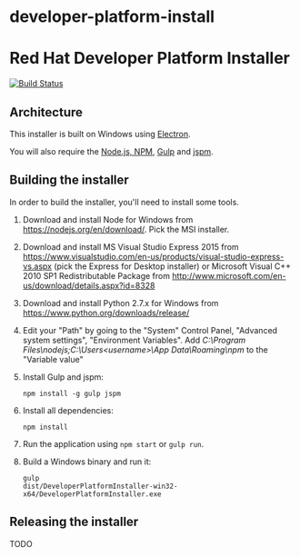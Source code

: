 # developer-platform-install

Red Hat Developer Platform Installer
====================================

[![Build Status](https://travis-ci.org/redhat-developer-tooling/developer-platform-install.svg?branch=master)](https://travis-ci.org/redhat-developer-tooling/developer-platform-install)

Architecture
------------

This installer is built on Windows using [Electron](http://electron.atom.io/).

You will also require the [Node.js, NPM](https://nodejs.org/), [Gulp](http://gulpjs.com/) and [jspm](http://jspm.io/).

Building the installer
----------------------

In order to build the installer, you'll need to install some tools.

1. Download and install Node for Windows from <https://nodejs.org/en/download/>. Pick the MSI installer.
2. Download and install MS Visual Studio Express 2015 from <https://www.visualstudio.com/en-us/products/visual-studio-express-vs.aspx> (pick the Express for Desktop installer) or Microsoft Visual C++ 2010 SP1 Redistributable Package from <http://www.microsoft.com/en-us/download/details.aspx?id=8328>
3. Download and install Python 2.7.x for Windows from <https://www.python.org/downloads/release/>
4. Edit your "Path" by going to the "System" Control Panel, "Advanced system settings", "Environment Variables". Add _C:\Program Files\nodejs;C:\Users\<username>\App Data\Roaming\npm_ to the "Variable value"
5. Install Gulp and jspm:

    ```
    npm install -g gulp jspm
    ```

6. Install all dependencies:

    ```
    npm install
    ```

7. Run the application using `npm start` or `gulp run`.
8. Build a Windows binary and run it:

    ```
    gulp
    dist/DeveloperPlatformInstaller-win32-x64/DeveloperPlatformInstaller.exe
    ```

Releasing the installer
-----------------------

TODO
